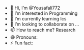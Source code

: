 - 👋 Hi, I’m @Yousafali772
- 👀 I’m interested in Programming
- 🌱 I’m currently learning Ics
- 💞️ I’m looking to collaborate on ...
- 📫 How to reach me? Research 
- 😄 Pronouns: 
- ⚡ Fun fact:

<!---
Yousafali772/Yousafali772 is a ✨ special ✨ repository because its `README.md` (this file) appears on your GitHub profile.
You can click the Preview link to take a look at your changes.
--->
